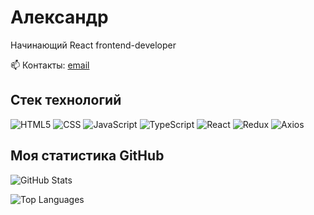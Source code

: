 # Александр

Начинающий React frontend-developer 

📫 Контакты: [email](sasadorozko121@gmail.com)

## Стек технологий
![HTML5](https://img.shields.io/badge/HTML5-E34F26?style=for-the-badge&logo=html5&logoColor=white)
![CSS](https://img.shields.io/badge/CSS-1572B6?style=for-the-badge&logo=css&logoColor=white)
![JavaScript](https://img.shields.io/badge/JavaScript-F7DF1E?style=for-the-badge&logo=javascript&logoColor=black)
![TypeScript](https://img.shields.io/badge/TypeScript-3178C6?style=for-the-badge&logo=typescript&logoColor=white)
![React](https://img.shields.io/badge/React-61DAFB?style=for-the-badge&logo=react&logoColor=black)
![Redux](https://img.shields.io/badge/Redux-764ABC?style=for-the-badge&logo=redux&logoColor=white)
![Axios](https://img.shields.io/badge/Axios-5A29E4?style=for-the-badge&logo=axios&logoColor=white)

## Моя статистика GitHub
![GitHub Stats](https://github-readme-stats.vercel.app/api?username=sasadorozko121&show_icons=true&theme=radical)

![Top Languages](https://github-readme-stats.vercel.app/api/top-langs/?username=sasadorozko121&layout=compact&theme=radical)
